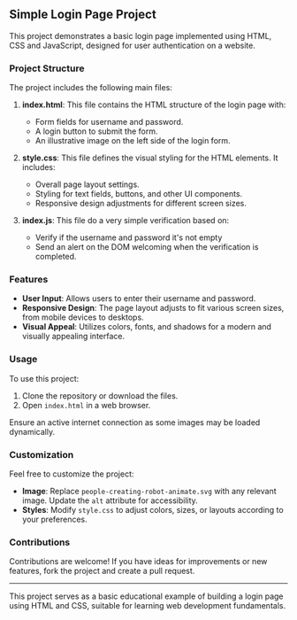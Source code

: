 ## Simple Login Page Project

This project demonstrates a basic login page implemented using HTML, CSS and JavaScript, designed for user authentication on a website.

### Project Structure

The project includes the following main files:

1. **index.html**: This file contains the HTML structure of the login page with:
   - Form fields for username and password.
   - A login button to submit the form.
   - An illustrative image on the left side of the login form.

2. **style.css**: This file defines the visual styling for the HTML elements. It includes:
   - Overall page layout settings.
   - Styling for text fields, buttons, and other UI components.
   - Responsive design adjustments for different screen sizes.
3. **index.js**: This file do a very simple verification based on:
   - Verify if the username and password it's not empty
   - Send an alert on the DOM welcoming when the verification is completed.
### Features

- **User Input**: Allows users to enter their username and password.
- **Responsive Design**: The page layout adjusts to fit various screen sizes, from mobile devices to desktops.
- **Visual Appeal**: Utilizes colors, fonts, and shadows for a modern and visually appealing interface.

### Usage

To use this project:
1. Clone the repository or download the files.
2. Open `index.html` in a web browser.

Ensure an active internet connection as some images may be loaded dynamically.

### Customization

Feel free to customize the project:
- **Image**: Replace `people-creating-robot-animate.svg` with any relevant image. Update the `alt` attribute for accessibility.
- **Styles**: Modify `style.css` to adjust colors, sizes, or layouts according to your preferences.

### Contributions

Contributions are welcome! If you have ideas for improvements or new features, fork the project and create a pull request.

---

This project serves as a basic educational example of building a login page using HTML and CSS, suitable for learning web development fundamentals.
